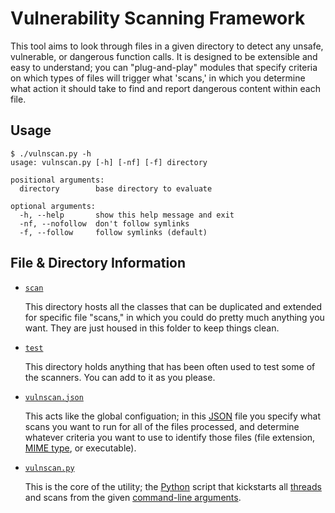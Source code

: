 Vulnerability Scanning Framework
============

This tool aims to look through files in a given directory to detect any unsafe, vulnerable, or dangerous function calls. It is designed to be extensible and easy to understand; you can "plug-and-play" modules that specify criteria on which types of files will trigger what 'scans,' in which you determine what action it should take to find and report dangerous content within each file.

Usage
--------

```
$ ./vulnscan.py -h
usage: vulnscan.py [-h] [-nf] [-f] directory

positional arguments:
  directory        base directory to evaluate

optional arguments:
  -h, --help       show this help message and exit
  -nf, --nofollow  don't follow symlinks
  -f, --follow     follow symlinks (default)
```

File & Directory Information
------

* [`scan`](scan/)
	
	This directory hosts all the classes that can be duplicated and extended for specific file "scans," in which you could do pretty much anything you want. They are just housed in this folder to keep things clean.

* [`test`](test/)

	This directory holds anything that has been often used to test some of the scanners. You can add to it as you please.

* [`vulnscan.json`](vulnscan.json)

	This acts like the global configuation; in this [JSON] file you specify what scans you want to run for all of the files processed, and determine whatever criteria you want to use to identify those files (file extension, [MIME type], or executable).

* [`vulnscan.py`](vulnscan.py)

	This is the core of the utility; the [Python] script that kickstarts all [threads] and scans from the given [command-line arguments]. 

[JSON]: https://en.wikipedia.org/wiki/JSON
[MIME type]: https://en.wikipedia.org/wiki/Media_type
[Python]: http://python.org/
[thread]: https://en.wikipedia.org/wiki/Thread_%28computing%29
[threads]: https://en.wikipedia.org/wiki/Thread_%28computing%29
[command-line arguments]: https://www.cs.bu.edu/teaching/c/program-args/
[program arguments]: https://www.cs.bu.edu/teaching/c/program-args/
